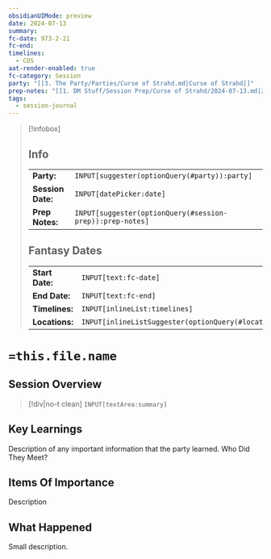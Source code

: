 ```yaml
---
obsidianUIMode: preview
date: 2024-07-13
summary:
fc-date: 973-2-21
fc-end: 
timelines:
  - COS
aat-render-enabled: true
fc-category: Session
party: "[[3. The Party/Parties/Curse of Strahd.md|Curse of Strahd]]"
prep-notes: "[[1. DM Stuff/Session Prep/Curse of Strahd/2024-07-13.md|2024-07-13]]"
tags:
  - session-journal
---
```

> [!infobox]
> ## Info
> | | |
> |---|---|
> | **Party:** | `INPUT[suggester(optionQuery(#party)):party]` |
> | **Session Date:** | `INPUT[datePicker:date]` |
> | **Prep Notes:** | `INPUT[suggester(optionQuery(#session-prep)):prep-notes]` |
> ## Fantasy Dates
> | | |
> |---|---|
> | **Start Date:** | `INPUT[text:fc-date]` |
> | **End Date:** | `INPUT[text:fc-end]` |
> | **Timelines:** | `INPUT[inlineList:timelines]` |
> | **Locations:** | `INPUT[inlineListSuggester(optionQuery(#location)):locations]` |
# `=this.file.name`
## Session Overview
> [!div|no-t clean]
> `INPUT[textArea:summary]`

## Key Learnings
Description of any important information that the party learned.
Who Did They Meet?

## Items Of Importance
Description

## What Happened
Small description.
